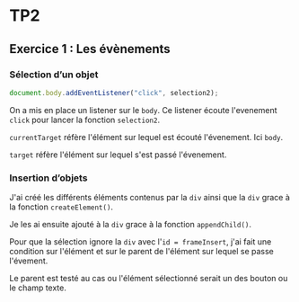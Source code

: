 # TP2

## Exercice 1 : Les évènements

### Sélection d’un objet
```js
document.body.addEventListener("click", selection2);
```

On a mis en place un listener sur le `body`. Ce listener écoute l'evenement `click` pour lancer la fonction `selection2`.

`currentTarget` réfère l'élément sur lequel est écouté l'évenement. Ici `body`.

`target` réfère l'élément sur lequel s'est passé l'évenement.

### Insertion d’objets

J'ai créé les différents éléments contenus par la `div` ainsi que la `div` grace à la fonction `createElement()`.

Je les ai ensuite ajouté à la `div` grace à la fonction `appendChild()`.

Pour que la sélection ignore la `div` avec l'`id = frameInsert`, j'ai fait une condition sur l'élément et sur le parent 
de l'élément sur lequel se passe l'évement.

Le parent est testé au cas ou l'élément sélectionné serait un des bouton ou le champ texte. 